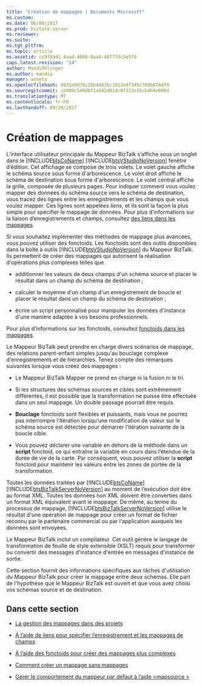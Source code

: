 ```yaml
---
title: "Création de mappages | Documents Microsoft"
ms.custom: 
ms.date: 06/08/2017
ms.prod: biztalk-server
ms.reviewer: 
ms.suite: 
ms.tgt_pltfrm: 
ms.topic: article
ms.assetid: cc9f8ad1-4aad-4866-8aa4-4877fdc5e5f9
caps.latest.revision: "14"
author: MandiOhlinger
ms.author: mandia
manager: anneta
ms.openlocfilehash: 8831e0d76c2bb4483bc1012ed7345c760b87bdf9
ms.sourcegitcommit: cb908c540d8f1a692d01dc8f313e16cb4b4e696d
ms.translationtype: MT
ms.contentlocale: fr-FR
ms.lasthandoff: 09/20/2017
---
```

# <a name="creating-maps"></a>Création de mappages
L’interface utilisateur principale du Mappeur BizTalk s’affiche sous un onglet dans le [!INCLUDE[btsCoName](../includes/btsconame-md.md)] [!INCLUDE[btsVStudioNoVersion](../includes/btsvstudionoversion-md.md)] fenêtre d’édition. Cet affichage se compose de trois volets. Le volet gauche affiche le schéma source sous forme d'arborescence. Le volet droit affiche le schéma de destination sous forme d'arborescence. Le volet central affiche la grille, composée de plusieurs pages. Pour indiquer comment vous voulez mapper des données du schéma source vers le schéma de destination, vous tracez des lignes entre les enregistrements et les champs que vous voulez mapper. Ces lignes sont appelées *liens*, et ils sont la façon la plus simple pour spécifier le mappage de données. Pour plus d’informations sur la liaison d’enregistrements et champs, consultez [des liens dans les mappages](../core/links-in-maps.md).  
  
 Si vous souhaitez implémenter des méthodes de mappage plus avancées, vous pouvez utiliser des fonctoids. Les fonctoids sont des outils disponibles dans la boîte à outils [!INCLUDE[btsVStudioNoVersion](../includes/btsvstudionoversion-md.md)] du Mappeur BizTalk. Ils permettent de créer des mappages qui autorisent la réalisation d'opérations plus complexes telles que  
  
-   additionner les valeurs de deux champs d'un schéma source et placer le résultat dans un champ du schéma de destination ;  
  
-   calculer la moyenne d'un champ d'un enregistrement de boucle et placer le résultat dans un champ du schéma de destination ;  
  
-   écrire un script personnalisé pour manipuler les données d'instance d'une manière adaptée à vos besoins professionnels.  
  
 Pour plus d’informations sur les fonctoids, consultez [fonctoids dans les mappages](../core/functoids-in-maps.md).  
  
 Le Mappeur BizTalk peut prendre en charge divers scénarios de mappage, des relations parent-enfant simples jusqu'au bouclage complexe d'enregistrements et de hiérarchies. Tenez compte des remarques suivantes lorsque vous créez des mappages :  
  
-   Le Mappeur BizTalk Mapper ne prend en charge ni la fusion ni le tri.  
  
-   Si les structures des schémas sources et cibles sont extrêmement différentes, il est possible que la transformation ne puisse être effectuée dans un seul mappage. Un double passage pourrait être requis.  
  
-   **Bouclage** fonctoids sont flexibles et puissants, mais vous ne pourrez pas interrompre l’itération lorsqu’une modification de valeur sur le schéma source est détectée pour démarrer l’itération suivante de la boucle cible.  
  
-   Vous pouvez déclarer une variable en dehors de la méthode dans un **script** fonctoid, ce qui entraîne la variable en cours dans l’étendue de la durée de vie de la carte. Par conséquent, vous pouvez utiliser la **script** fonctoid pour maintenir les valeurs entre les zones de portée de la transformation.  
  
 Toutes les données traitées par [!INCLUDE[btsCoName](../includes/btsconame-md.md)] [!INCLUDE[btsBizTalkServerNoVersion](../includes/btsbiztalkservernoversion-md.md)] au moment de l’exécution doit être au format XML. Toutes les données non XML doivent être converties dans un format XML équivalent avant le mappage. De même, au terme du processus de mappage, [!INCLUDE[btsBizTalkServerNoVersion](../includes/btsbiztalkservernoversion-md.md)] utilise le résultat d'une opération de mappage pour créer un format de fichier reconnu par le partenaire commercial ou par l'application auxquels les données sont envoyées.  
  
 Le Mappeur BizTalk inclut un compilateur. Cet outil génère le langage de transformation de feuille de style extensible (XSLT) requis pour transformer ou convertir des messages d'instance d'entrée en messages d'instance de sortie.  
  
 Cette section fournit des informations spécifiques aux tâches d'utilisation du Mappeur BizTalk pour créer le mappage entre deux schémas. Elle part de l'hypothèse que le Mappeur BizTalk est ouvert et que vous avez choisi vos schémas source et de destination.  
  
## <a name="in-this-section"></a>Dans cette section  
  
-   [La gestion des mappages dans des projets](../core/managing-maps-within-projects.md)  
  
-   [À l’aide de liens pour spécifier l’enregistrement et les mappages de champs](../core/using-links-to-specify-record-and-field-mappings.md)  
  
-   [À l’aide des fonctoids pour créer des mappages plus complexes](../core/using-functoids-to-create-more-complex-mappings.md)  
  
-   [Comment créer un mappage sans mappages](../core/how-to-create-a-map-without-maps.md)  
  
-   [Gérer le comportement du mappeur par défaut à l’aide \<mapsource >](../core/managing-default-mapper-behavior-using-mapsource.md)